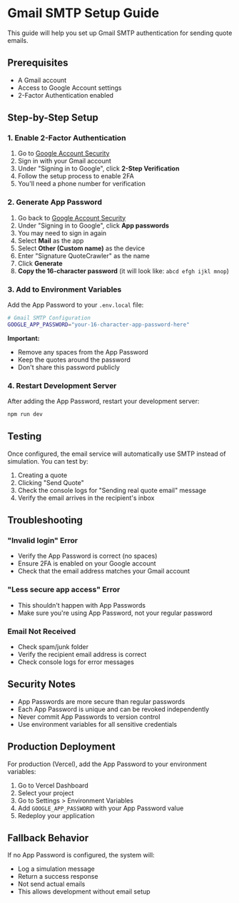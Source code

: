 # Gmail SMTP Setup Guide

This guide will help you set up Gmail SMTP authentication for sending quote emails.

## Prerequisites

- A Gmail account
- Access to Google Account settings
- 2-Factor Authentication enabled

## Step-by-Step Setup

### 1. Enable 2-Factor Authentication

1. Go to [Google Account Security](https://myaccount.google.com/security)
2. Sign in with your Gmail account
3. Under "Signing in to Google", click **2-Step Verification**
4. Follow the setup process to enable 2FA
5. You'll need a phone number for verification

### 2. Generate App Password

1. Go back to [Google Account Security](https://myaccount.google.com/security)
2. Under "Signing in to Google", click **App passwords**
3. You may need to sign in again
4. Select **Mail** as the app
5. Select **Other (Custom name)** as the device
6. Enter "Signature QuoteCrawler" as the name
7. Click **Generate**
8. **Copy the 16-character password** (it will look like: `abcd efgh ijkl mnop`)

### 3. Add to Environment Variables

Add the App Password to your `.env.local` file:

```bash
# Gmail SMTP Configuration
GOOGLE_APP_PASSWORD="your-16-character-app-password-here"
```

**Important:** 
- Remove any spaces from the App Password
- Keep the quotes around the password
- Don't share this password publicly

### 4. Restart Development Server

After adding the App Password, restart your development server:

```bash
npm run dev
```

## Testing

Once configured, the email service will automatically use SMTP instead of simulation. You can test by:

1. Creating a quote
2. Clicking "Send Quote"
3. Check the console logs for "Sending real quote email" message
4. Verify the email arrives in the recipient's inbox

## Troubleshooting

### "Invalid login" Error
- Verify the App Password is correct (no spaces)
- Ensure 2FA is enabled on your Google account
- Check that the email address matches your Gmail account

### "Less secure app access" Error
- This shouldn't happen with App Passwords
- Make sure you're using App Password, not your regular password

### Email Not Received
- Check spam/junk folder
- Verify the recipient email address is correct
- Check console logs for error messages

## Security Notes

- App Passwords are more secure than regular passwords
- Each App Password is unique and can be revoked independently
- Never commit App Passwords to version control
- Use environment variables for all sensitive credentials

## Production Deployment

For production (Vercel), add the App Password to your environment variables:

1. Go to Vercel Dashboard
2. Select your project
3. Go to Settings > Environment Variables
4. Add `GOOGLE_APP_PASSWORD` with your App Password value
5. Redeploy your application

## Fallback Behavior

If no App Password is configured, the system will:
- Log a simulation message
- Return a success response
- Not send actual emails
- This allows development without email setup
